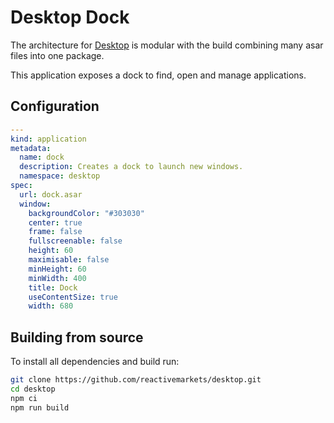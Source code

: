 # Desktop Dock

The architecture for [Desktop](https://github.com/reactivemarkets/desktop) is modular with the build combining many asar files into one package.

This application exposes a dock to find, open and manage applications.

## Configuration

```yaml
---
kind: application
metadata:
  name: dock
  description: Creates a dock to launch new windows.
  namespace: desktop
spec:
  url: dock.asar
  window:
    backgroundColor: "#303030"
    center: true
    frame: false
    fullscreenable: false
    height: 60
    maximisable: false
    minHeight: 60
    minWidth: 400
    title: Dock
    useContentSize: true
    width: 680
```

## Building from source

To install all dependencies and build run:

```bash
git clone https://github.com/reactivemarkets/desktop.git
cd desktop
npm ci
npm run build
```
